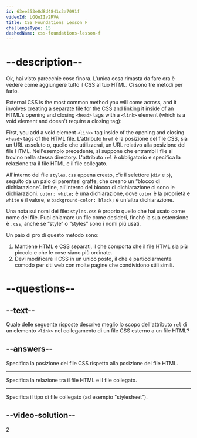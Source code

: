 ```yaml
---
id: 63ee353e0d8d4841c3a7091f
videoId: LGQuIIv2RVA
title: CSS Foundations Lesson F
challengeType: 15
dashedName: css-foundations-lesson-f
---
```


# --description--

Ok, hai visto parecchie cose finora. L'unica cosa rimasta da fare ora è vedere come aggiungere tutto il CSS al tuo HTML. Ci sono tre metodi per farlo.

External CSS is the most common method you will come across, and it involves creating a separate file for the CSS and linking it inside of an HTML’s opening and closing `<head>` tags with a `<link>` element (which is a void element and doesn't require a closing tag):

First, you add a void element `<link>` tag inside of the opening and closing `<head>` tags of the HTML file. L'attributo `href` è la posizione del file CSS, sia un URL assoluto o, quello che utilizzerai, un URL relativo alla posizione del file HTML. Nell'esempio precedente, si suppone che entrambi i file si trovino nella stessa directory. L'attributo `rel` è obbligatorio e specifica la relazione tra il file HTML e il file collegato.

All'interno del file `styles.css` appena creato, c'è il selettore (`div` e `p`), seguito da un paio di parentesi graffe, che creano un “blocco di dichiarazione”. Infine, all'interno del blocco di dichiarazione ci sono le dichiarazioni. `color: white;` è una dichiarazione, dove `color` è la proprietà e `white` è il valore, e `background-color: black;` è un'altra dichiarazione.

Una nota sui nomi dei file: `styles.css` è proprio quello che hai usato come nome del file. Puoi chiamare un file come desideri, finché la sua estensione è `.css`, anche se “style” o “styles” sono i nomi più usati.

Un paio di pro di questo metodo sono:

1. Mantiene HTML e CSS separati, il che comporta che il file HTML sia più piccolo e che le cose siano più ordinate.
2. Devi modificare il CSS in un unico posto, il che è particolarmente comodo per siti web con molte pagine che condividono stili simili.

# --questions--

## --text--

Quale delle seguente risposte descrive meglio lo scopo dell'attributo `rel` di un elemento `<link>` nel collegamento di un file CSS esterno a un file HTML?

## --answers--

Specifica la posizione del file CSS rispetto alla posizione del file HTML.

---

Specifica la relazione tra il file HTML e il file collegato.

---

Specifica il tipo di file collegato (ad esempio "stylesheet").


## --video-solution--

2
